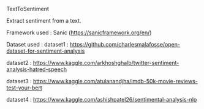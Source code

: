 TextToSentiment

Extract sentiment from a text.

Framework used : Sanic (https://sanicframework.org/en/)

Dataset used :
dataset1 : https://github.com/charlesmalafosse/open-dataset-for-sentiment-analysis

dataset2 : https://www.kaggle.com/arkhoshghalb/twitter-sentiment-analysis-hatred-speech

dataset3 : https://www.kaggle.com/atulanandjha/imdb-50k-movie-reviews-test-your-bert

dataset4 : https://www.kaggle.com/ashishpatel26/sentimental-analysis-nlp
